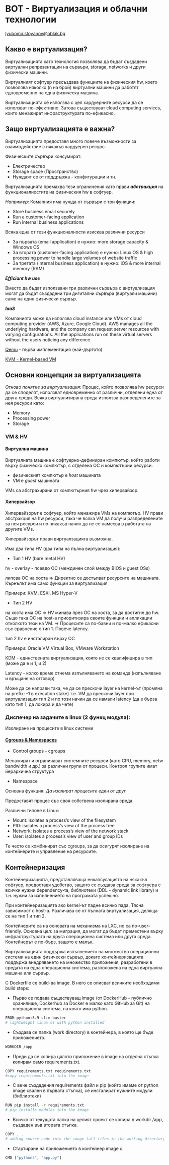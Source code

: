 # ВОТ - Виртуализация и облачни технологии

lyubomir.stoyanov@oblak.bg

## Какво е виртуализация?
Виртуализацията като технология позволява да бъдат създадени виртуални
репрезентации на сървъри, storage, networks и други физически машини. 

Виртуалният софтуер пресъздава функциите на физическия hw, което позволява няколко (n на брой) виртуални машини
да работят едновременно на една физическа машина.

Виртуализацията се използва с цел хардуерните ресурси да се използват по-ефективно. Затова съществуват cloud computing services, които менажират инфраструктурата по-ефикасно.

## Защо виртуализацията е важна?
Виртуализацията предоставя много повече възможности за взаимодействие с някакъв хардуерен ресурс.

Физическите сървъри консумират:
- Електричество
- Storage space (Пространство)
- Нуждаят се от поддрържа - конфигурации и тн.

Виртуализацията премахва тези ограничения като прави ***абстракция*** на
функционалностите на физическия hw в софтуер.

*Например:* Комапния има нужда от сървъри с три функции:
- Store business email securely 
- Run a customer-facing application 
- Run internal business applications

Всяка една от тези функционалности изисква различни ресурси
- За първата (email application) е нужно: more storage capacity & Windows OS
- За втората (customer-facing application) е нужно: Linux OS & high processing power to handle large volumes of website traffic
- За третата (internal business application) е нужно: iOS & more internal memory (RAM)

***Efficiant hw use***

Вместо да бъдат използвани три различни сървъра с виртуализация могат да бъдат създадени три дигитални сървъра (виртуали машини) само на един физически сървър.

***IaaS***

Компанията може да използва cloud instance или VMs от cloud computing provider (АWS, Azure, Google Cloud). 
AWS manages all the underlying hardware, and the company can request server resources with varying configurations. 
All the applications run on these virtual servers without the users noticing any difference.

[Qemu](https://en.wikipedia.org/wiki/QEMU) - първа имплементация (най-дъртото)

[KVM -  Kernel-based VM](https://en.wikipedia.org/wiki/Kernel-based_Virtual_Machine)

## Основни концепции за виртуализацията

*Отново понятие за виртуализация:* Процес, който позволява hw ресурси да се споделят, използват едновременно от различни, отделени една от друга среди.
Всяка виртуализирана среда използва разпределените за нея ресурси като:
- Memory
- Processing power
- Storage

### VM & HV 

#### Виртуална машина

Виртуалната машина е софтуерно-дефиниран компютър, който работи върху физическо компютър, с отделена ОС и компютърни ресурси.
- физическият компютър е *host* машината
- VM е *guest* машината

VMs са абстрахирани от компютърния hw чрез хипервайзор.

#### Хипервайзор

Хипервайзорът е софтуер, който менажира VMs на компютър.
HV прави абстракция на hw ресурси, така че всяка VM да получи разпределените за нея ресурси и по никакъв начин да не се намесва в работата на другите VMs.

Хипервайзорът прави виртуалзацията възможна.

Има два типа HV (два типа на пълна виртуализация):
- Тип 1 HV (bare metal HV)

hv - overlay - псевдо ОС (междинен слой между BIOS и guest OSs)

липсва ОС на хоста => Директно се достъпват ресурсите на машината. Кърнълът има само функции за виртуализация 

Примери: KVM, ESXi, MS Hyper-V
- Tип 2 HV 

на хоста има ОС => HV минава през ОС на хоста, за да достигне до hw.
Също така ОС на host-a приоритизира своите функции и апликации отколкото тези на VM.
=> Процесите са по-бавни и по-малко ефикасни със сравнение с тип 1. Повече latency.

тип 2 hv е инсталиран върху ОС

Примери: Oracle VM Virtual Box, VMware Workstation

KDM - единствената виртуализация, която не се квалифицира в тип (може да е и 1, и 2)

Latency - колко време отнема изпълняването на команда (изпълняване и връщане на отговор)

Може да се направи така, че да се прескочи layer на kernel-ът (промяна на prefix: -1  в execution stake) т.е. VM да прескочи layer при виртуализация тип 2 и по този начин да се намали latency (да е бърза като тип 1, да локира и да чете)
### Диспечер на задачите в linux (2 функц модула):
Изолиране на процесите в linux системи 

#### [Cgroups & Namespaces](https://www.nginx.com/blog/what-are-namespaces-cgroups-how-do-they-work/)

- Control groups - cgroups

Менажират и ограничават системните ресурси (като CPU, memory, netw bandwidth и др.) за различни групи от процеси.
Контрол групите имат йерархична структура

- Namespace

Основна функция: *Да изолират процесите един от друг*

Предоставят процес със своя собствена изолирана среда

Различни типове в Linux:
- Mount: isolates a process’s view of the filesystem 
- PID: isolates a process’s view of the process tree 
- Network: isolates a process’s view of the network stack 
- User: isolates a process’s view of user and group IDs

Те често се комбинират със cgroups, за да осигурят изолиране на контейнерите и управление на ресурсите.

## Контейнеризация

Контейнеризацията, представляваща енкапсулацията на някакъв софтуер, предоставя удобство,
защото се създава среда за софтуера с всички нужни dependency-tа, библиотеки (DDL - dynamic link library) и т.н. нужни за изпълнението
на програмата успешно.

При контейнеризацията ако kernel-ът падне всичко пада. Тясна зависимост с host-а.
Различава се от пълната виртуализация, деляща се на тип 1 и тип 2.

Контейнерите са на основата на механизма на LXC, но са по-user-friendly. Основна цел: за миграция, да могат да бъдат преместени върху инфраструктурата на друга операционна система или друга среда.
Контейнерът е по-бърз, защото е малък.

Виртуализацията поддържа изпълнението на множество операционни системи на един физически сървър, докато контейнеризацията поддържа внедряването на множество приложения, разработени в средата на една операционна система, разположена на една виртуална машина или сървър.

С Dockerfile се build-ва image. В него се описват всичките необходими build steps:  
- Първо се подава съществуващ image (от DockerHub - публично хранилище, Dockerhub за Docker е малко като GitHub за Git) на операционна система, на която има python.
```bash
FROM python:3.9-slim-buster
# lightweight linux os with python installed
```
- Създава се папка (work directory) в контейнера, в която ще бъде приложението.
```bash
WORKDIR /app
```
-  Преди да се копира цялото приложение в image на отделна стъпка копирам само requirements.txt.
```bash
COPY requirements.txt requirements.txt
#copy requirements.txt into the image
```
- С вече създадения requirements файл и pip (който имаме от python image свален в първата стъпка), се инсталират нужните модули (библиотеки)
```bash
RUN pip install -r requirements.txt
# pip installs modules into the image
```
- Всичко от текущата папка на целият проект се копира в workdir /app, създаден във втората стъпка.
```bash
COPY . .
# adding source code into the image (all files in the working directory)
```
- Стартиране на приложението в контейнер image с:
```bash
CMD ["python3", "app.py"]
```
